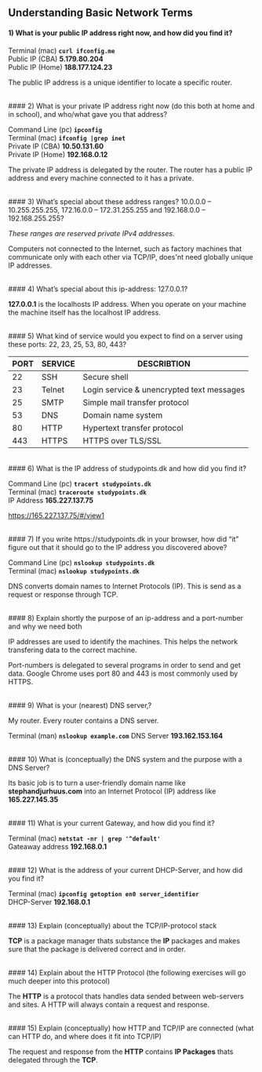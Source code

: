 ## Understanding Basic Network Terms

#### 1) What is your public IP address right now, and how did you find it?

Terminal (mac) **`curl ifconfig.me`**  
Public IP (CBA) **5.179.80.204**  
Public IP (Home) **188.177.124.23**

The public IP address is a unique identifier to locate a specific router.

<br>
#### 2) What is your private IP address right now (do this both at home and in school), and who/what gave you that address?

Command Line (pc) **```ipconfig```**  
Terminal (mac) **```ifconfig |grep inet```**  
Private IP (CBA) **10.50.131.60**  
Private IP (Home) **192.168.0.12**

The private IP address is delegated by the router. The router has a public IP address and every machine connected to it has a private.

<br>
#### 3) What’s special about these address ranges? 10.0.0.0 – 10.255.255.255, 172.16.0.0 – 172.31.255.255 and 192.168.0.0 – 192.168.255.255?

*These ranges are reserved private IPv4 addresses.* 

Computers not connected to the Internet, such as factory machines that communicate only with each other via TCP/IP, does'nt need globally unique IP addresses.

<br>
#### 4) What’s special about this ip-address: 127.0.0.1?

**127.0.0.1** is the localhosts IP address. When you operate on your machine the machine itself has the localhost IP address.

<br>
#### 5) What kind of service would you expect to find on a server using these ports: 22, 23, 25, 53, 80, 443?

| PORT | SERVICE | DESCRIBTION |
| - | - | - |
| 22 | SSH | Secure shell |
| 23 | Telnet | Login service & unencrypted text messages |
| 25 | SMTP | Simple mail transfer protocol |
| 53 | DNS | Domain name system |
| 80 | HTTP | Hypertext transfer protocol |
| 443 | HTTPS | HTTPS over TLS/SSL |

<br>
#### 6) What is the IP address of studypoints.dk and how did you find it?

Command Line (pc) **```tracert studypoints.dk```**  
Terminal (mac) **```traceroute studypoints.dk```**  
IP Address **165.227.137.75**

https://165.227.137.75/#/view1

<br>
#### 7) If you write https://studypoints.dk in your browser, how did “it” figure out that it should go to the IP address you discovered above?

Command Line (pc) **```nslookup studypoints.dk```**  
Terminal (mac) **```nslookup studypoints.dk```**

DNS converts domain names to Internet Protocols (IP). This is send as a request or response through TCP.

<br>
#### 8) Explain shortly the purpose of an ip-address and a port-number and why we need both

IP addresses are used to identify the machines. This helps the network transfering data to the correct machine. 

Port-numbers is delegated to several programs in order to send and get data. Google Chrome uses port 80 and 443 is most commonly used by HTTPS.

<br>
#### 9) What is your (nearest) DNS server,?

My router. Every router contains a DNS server.

Terminal (man) **`nslookup example.com`**
DNS Server **193.162.153.164**

<br>
#### 10) What is (conceptually) the DNS system and the purpose with a DNS Server?

Its basic job is to turn a user-friendly domain name like **stephandjurhuus.com** into an Internet Protocol (IP) address like **165.227.145.35**

<br>
#### 11) What is your current Gateway, and how did you find it?

Terminal (mac) **```netstat -nr | grep '^default'```**  
Gateaway address **192.168.0.1**

<br>
#### 12) What is the address of your current DHCP-Server, and how did you find it?

Terminal (mac) **```ipconfig getoption en0 server_identifier ```**  
DHCP-Server **192.168.0.1**

<br>
#### 13) Explain (conceptually) about the TCP/IP-protocol stack

**TCP** is a package manager thats substance the **IP** packages and makes sure that the package is delivered correct and in order. 

<br>
#### 14) Explain about the HTTP Protocol (the following exercises will go much deeper into this protocol)

The **HTTP** is a protocol thats handles data sended between web-servers and sites. A HTTP will always contain a request and response. 

<br>
#### 15) Explain (conceptually) how HTTP and TCP/IP are connected (what can HTTP do, and where does it fit into TCP/IP)

The request and response from the **HTTP** contains **IP Packages** thats delegated through the **TCP**.
